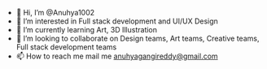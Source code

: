 - 👋 Hi, I’m @Anuhya1002
- 👀 I’m interested in Full stack development and UI/UX Design
- 🌱 I’m currently learning Art, 3D Illustration
- 💞️ I’m looking to collaborate on Design teams, Art teams, Creative teams, Full stack development teams
- 📫 How to reach me mail me anuhyagangireddy@gmail.com

<!---
Anuhya1002/Anuhya1002 is a ✨ special ✨ repository because its `README.md` (this file) appears on your GitHub profile.
You can click the Preview link to take a look at your changes.
--->
